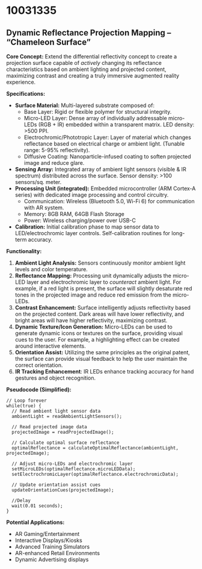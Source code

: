 # 10031335

## Dynamic Reflectance Projection Mapping – “Chameleon Surface”

**Core Concept:** Extend the differential reflectivity concept to create a projection surface capable of *actively* changing its reflectance characteristics based on ambient lighting and projected content, maximizing contrast and creating a truly immersive augmented reality experience.

**Specifications:**

*   **Surface Material:** Multi-layered substrate composed of:
    *   Base Layer: Rigid or flexible polymer for structural integrity.
    *   Micro-LED Layer: Dense array of individually addressable micro-LEDs (RGB + IR) embedded within a transparent matrix.  LED density: >500 PPI.
    *   Electrochromic/Phototropic Layer: Layer of material which changes reflectance based on electrical charge or ambient light. (Tunable range: 5-95% reflectivity).
    *   Diffusive Coating: Nanoparticle-infused coating to soften projected image and reduce glare.
*   **Sensing Array:** Integrated array of ambient light sensors (visible & IR spectrum) distributed across the surface.  Sensor density: >100 sensors/sq. meter.
*   **Processing Unit (integrated):** Embedded microcontroller (ARM Cortex-A series) with dedicated image processing and control circuitry.
    *   Communication: Wireless (Bluetooth 5.0, Wi-Fi 6) for communication with AR system.
    *   Memory: 8GB RAM, 64GB Flash Storage
    *   Power: Wireless charging/power over USB-C
*   **Calibration:** Initial calibration phase to map sensor data to LED/electrochromic layer controls.  Self-calibration routines for long-term accuracy.

**Functionality:**

1.  **Ambient Light Analysis:** Sensors continuously monitor ambient light levels and color temperature.
2.  **Reflectance Mapping:** Processing unit dynamically adjusts the micro-LED layer and electrochromic layer to *counteract* ambient light.  For example, if a red light is present, the surface will slightly desaturate red tones in the projected image and reduce red emission from the micro-LEDs.
3.  **Contrast Enhancement:**  Surface intelligently adjusts reflectivity based on the projected content. Dark areas will have lower reflectivity, and bright areas will have higher reflectivity, maximizing contrast.
4.  **Dynamic Texture/Icon Generation:** Micro-LEDs can be used to generate dynamic icons or textures on the surface, providing visual cues to the user. For example, a highlighting effect can be created around interactive elements.
5.  **Orientation Assist:** Utilizing the same principles as the original patent, the surface can provide visual feedback to help the user maintain the correct orientation.
6.  **IR Tracking Enhancement**:  IR LEDs enhance tracking accuracy for hand gestures and object recognition.

**Pseudocode (Simplified):**

```
// Loop forever
while(true) {
  // Read ambient light sensor data
  ambientLight = readAmbientLightSensors();

  // Read projected image data
  projectedImage = readProjectedImage();

  // Calculate optimal surface reflectance
  optimalReflectance = calculateOptimalReflectance(ambientLight, projectedImage);

  // Adjust micro-LEDs and electrochromic layer
  setMicroLEDs(optimalReflectance.microLEDData);
  setElectrochromicLayer(optimalReflectance.electrochromicData);

  // Update orientation assist cues
  updateOrientationCues(projectedImage);

  //Delay
  wait(0.01 seconds);
}
```

**Potential Applications:**

*   AR Gaming/Entertainment
*   Interactive Displays/Kiosks
*   Advanced Training Simulators
*   AR-enhanced Retail Environments
*   Dynamic Advertising displays